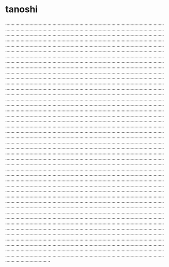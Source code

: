 # tanoshi
...................................................................................................................................................................................................................................................................................................................................................................................................................................................................................................................................................................................................................................................................................................................................................................................................................................................................................................................................................................................................................................................................................................................................................................................................................................................................................................................................................................................................................................................................................................................................................................................................................................................................................................................................................................................................................................................................................................................................................................................................................................................................................................................................................................................................................................................................................................................................................................................................................................................................................................................................................................................................................................................................................................................................................................................................................................................................................................................................................................................................................................................................................................................................................................................................................................................................................................................................................................................................................................................................................................................................................................................................................................................................................................................................................................................................................................................................................................................................................................................................................................................................................................................................................................................................................................................................................................................................................................................................................................................................................................................................................................................................................................................................................................................................................................................................................................................................................................................................................................................................................................................................................................................................................................................................................................................................................................................................................................................................................................................................................................................................................................................................................................................................................................................